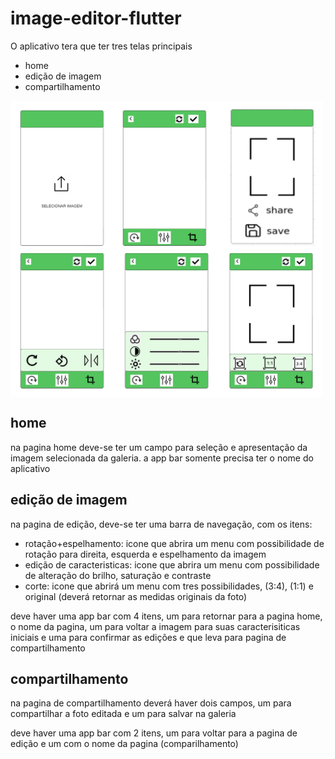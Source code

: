 # image-editor-flutter

O aplicativo tera que ter tres telas principais
- home
- edição de imagem
- compartilhamento

<img src="models-dev/pages-model.png" width="500" align="CENTER">

## home

na pagina home deve-se ter um campo para seleção e apresentação da imagem selecionada da galeria.
a app bar somente precisa ter o nome do aplicativo

## edição de imagem

na pagina de edição, deve-se ter uma barra de navegação, com os itens: 
- rotação+espelhamento: icone que abrira um menu com possibilidade de rotação para direita, esquerda e espelhamento da imagem
- edição de caracteristicas: icone que abrira um menu com possibilidade de alteração do brilho, saturação e contraste
- corte: icone que abrirá um menu com tres possibilidades, (3:4), (1:1) e original (deverá retornar as medidas originais da foto)

deve haver uma app bar com 4 itens, um para retornar para a pagina home, o nome da pagina, um para voltar a imagem para suas caracterisiticas iniciais e uma para confirmar as edições e que leva para pagina de compartilhamento


## compartilhamento

na pagina de compartilhamento deverá haver dois campos, um para compartilhar a foto editada e um para salvar na galeria

deve haver uma app bar com 2 itens, um para voltar para a pagina de edição e um com o nome da pagina (comparilhamento)
